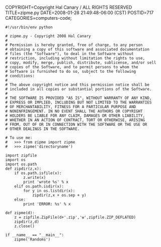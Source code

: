 COPYRIGHT=Copyright Hal Canary / ALL RIGHTS RESERVED
TITLE=zipme.py
DATE=2008-01-28 21:49:48-06:00 (CST)
POSTID=717
CATEGORIES=computers-code;

    
    #!/usr/bin/env python
    
    # zipme.py - Copyright 2008 Hal Canary
    #
    # Permission is hereby granted, free of charge, to any person
    # obtaining a copy of this software and associated documentation
    # files (the "Software"), to deal in the Software without
    # restriction, including without limitation the rights to use,
    # copy, modify, merge, publish, distribute, sublicense, and/or sell
    # copies of the Software, and to permit persons to whom the
    # Software is furnished to do so, subject to the following
    # conditions:
    #
    # The above copyright notice and this permission notice shall be
    # included in all copies or substantial portions of the Software.
    #
    # THE SOFTWARE IS PROVIDED "AS IS", WITHOUT WARRANTY OF ANY KIND,
    # EXPRESS OR IMPLIED, INCLUDING BUT NOT LIMITED TO THE WARRANTIES
    # OF MERCHANTABILITY, FITNESS FOR A PARTICULAR PURPOSE AND
    # NONINFRINGEMENT. IN NO EVENT SHALL THE AUTHORS OR COPYRIGHT
    # HOLDERS BE LIABLE FOR ANY CLAIM, DAMAGES OR OTHER LIABILITY,
    # WHETHER IN AN ACTION OF CONTRACT, TORT OR OTHERWISE, ARISING
    # FROM, OUT OF OR IN CONNECTION WITH THE SOFTWARE OR THE USE OR
    # OTHER DEALINGS IN THE SOFTWARE.
    
    # To use me:
    #   >>> from zipme import zipme
    #   >>> zipme('directoryname')
    
    import zipfile
    import os
    import os.path
    def zipdir(z,x):
        if os.path.isfile(x):
            z.write(x)
            print 'wrote %s' % x
        elif os.path.isdir(x):
            for y in os.listdir(x):
                zipdir(z,x + os.sep + y)
        else:
            print 'ERROR: %s' % x
    
    def zipme(d):
        z = zipfile.ZipFile(d+'.zip','w',zipfile.ZIP_DEFLATED)
        zipdir(z,d)
        z.close()
    
    if __name__ == "__main__":
        zipme('Randoms')
